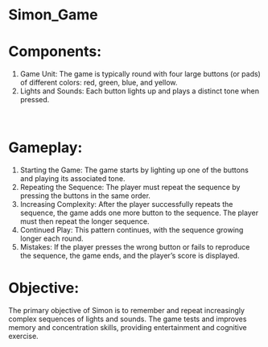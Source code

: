 # Simon_Game

# Components:
1. Game Unit: The game is typically round with four large buttons (or pads) of different colors: red, green, blue, and yellow.
2. Lights and Sounds: Each button lights up and plays a distinct tone when pressed.
 <br>
 
# Gameplay:

1. Starting the Game: The game starts by lighting up one of the buttons and playing its associated tone.
2. Repeating the Sequence: The player must repeat the sequence by pressing the buttons in the same order.
3. Increasing Complexity: After the player successfully repeats the sequence, the game adds one more button to the sequence. The player must then repeat the longer sequence.
4. Continued Play: This pattern continues, with the sequence growing longer each round.
5. Mistakes: If the player presses the wrong button or fails to reproduce the sequence, the game ends, and the player’s score is displayed.
   

# Objective:

The primary objective of Simon is to remember and repeat increasingly complex sequences of lights and sounds. The game tests and improves memory and concentration skills, providing entertainment and cognitive exercise.


